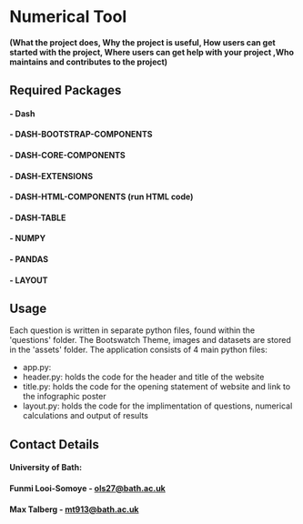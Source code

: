 # Numerical Tool #
#### (What the project does, Why the project is useful, How users can get started with the project, Where users can get help with your project ,Who maintains and contributes to the project)
## Required Packages
#### - Dash
#### - DASH-BOOTSTRAP-COMPONENTS 
#### - DASH-CORE-COMPONENTS
#### - DASH-EXTENSIONS
#### - DASH-HTML-COMPONENTS (run HTML code)
#### - DASH-TABLE
#### - NUMPY
#### - PANDAS 
#### - LAYOUT



## Usage

Each question is written in separate python files, found within the 'questions' folder.
The Bootswatch Theme, images and datasets are stored in the 'assets' folder.
The application consists of 4 main python files: 
 - app.py:
 - header.py: holds the code for the header and title of the website
 - title.py:  holds the code for the opening statement of website and link to the infographic poster
 - layout.py: holds the code for the implimentation of questions, numerical calculations and output of results

 ## Contact Details
 #### University of Bath:
 #### Funmi Looi-Somoye - ols27@bath.ac.uk
  #### Max Talberg - mt913@bath.ac.uk
 
